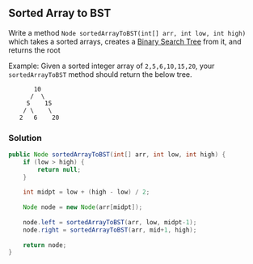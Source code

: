 ## Sorted Array to BST

Write a method `Node sortedArrayToBST(int[] arr, int low, int high)` which takes a sorted arrays, creates a [Binary Search Tree](https://en.wikipedia.org/wiki/Binary_search_tree) from it, and returns the root

Example: Given a sorted integer array of `2,5,6,10,15,20`, your `sortedArrayToBST` method should return the below tree.
```
       10
      /  \
     5    15
    / \    \
   2   6    20
```

### Solution
```java
public Node sortedArrayToBST(int[] arr, int low, int high) {
    if (low > high) {
        return null;
    }
    
    int midpt = low + (high - low) / 2;
    
    Node node = new Node(arr[midpt]);
    
    node.left = sortedArrayToBST(arr, low, midpt-1);
    node.right = sortedArrayToBST(arr, mid+1, high);
    
    return node;
}
```